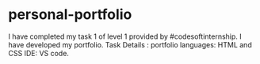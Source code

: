 # personal-portfolio
I have completed my task 1 of level 1 provided by #codesoftinternship. I have developed my portfolio. Task Details : portfolio languages: HTML and CSS  IDE: VS code.
